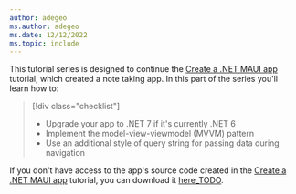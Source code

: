 ```yaml
---
author: adegeo
ms.author: adegeo
ms.date: 12/12/2022
ms.topic: include
---
```


This tutorial series is designed to continue the [Create a .NET MAUI app](../../notes-app/index.yml) tutorial, which created a note taking app. In this part of the series you'll learn how to:

> [!div class="checklist"]
>
> - Upgrade your app to .NET 7 if it's currently .NET 6
> - Implement the model-view-viewmodel (MVVM) pattern
> - Use an additional style of query string for passing data during navigation

If you don't have access to the app's source code created in the [Create a .NET MAUI app](../../notes-app/index.yml) tutorial, you can download it [here_TODO]().
